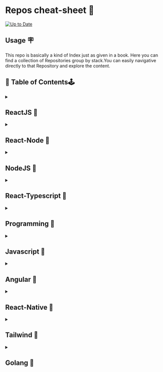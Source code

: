#   Repos cheat-sheet :beginner:
[![Up to Date](https://github.com/ikatyang/emoji-cheat-sheet/workflows/Up%20to%20Date/badge.svg)](https://github.com/ikatyang/emoji-cheat-sheet/actions?query=workflow%3A%22Up+to+Date%22)

## Usage :placard:
This repo is basically a kind of Index just as given in a book. Here you can find a collection of Repositories group by stack.You can easily navigative directly to that Repository and explore the content.


## :green_book: Table of Contents:joystick:

<details>
<summary>
  
  ## ReactJS :pushpin:
  
  </summary open>
  
 |  Sr.no       | Repository|Description|Type  
| -------------|--------------|--------------|--------------|   
|1. |Reactfolio |  | |
|2. |Redux-Toolkit-thunk      |  | |  
|3. |redux-toolkit-CRUD        |    |   |
|4. |Zoom-Clone-Webrtc         |    |   |
|5. |Webrtc-Vanillajs        |    |   |
|6. |React-Custom-Hooks       |    |   |
|7. |React-Query_App         |    |   |
|8. |React-Query        |    |   |
|9. |        |    |   |
|10. |        |    |   |
|11. |        |    |   |
|12. |        |    |   |
 
</details>

<!-----------------------------------------------------------------------------------------------------------------------------------------------------------------------------   -->
<details>
<summary>
  
  ## React-Node :pushpin:
  
  </summary open>
  
   |  Sr.no       | Repository|Description|Type  
| -------------|--------------|--------------|--------------|   
|1. |EasyEvent-React-Node-Graphql |  | |
|2. | Chatbot-websocket      |  | |  
|3. |  Zoom-Clone      |    |   |
|4. |        |    |   |
|5. |        |    |   |
|6. |        |    |   |
|7. |        |    |   |
|8. |        |    |   |
|9. |        |    |   |
|10. |        |    |   |
|11. |        |    |   |
|12. |        |    |   |
</details>

<!-----------------------------------------------------------------------------------------------------------------------------------------------------------------------------   -->
<details>
<summary>
  
  ## NodeJS :pushpin:
  
  </summary open>
  
   |  Sr.no       | Repository|Description|Type  
| -------------|--------------|--------------|--------------|   
|1. |Employee-Management-System |  | |
|2. |      |  | |  
|3. |        |    |   |
|4. |        |    |   |
|5. |        |    |   |
|6. |        |    |   |
|7. |        |    |   |
|8. |        |    |   |
|9. |        |    |   |
|10. |        |    |   |
|11. |        |    |   |
|12. |        |    |   |
</details>

<!-----------------------------------------------------------------------------------------------------------------------------------------------------------------------------   -->
<details>
<summary>
  
  ## React-Typescript :pushpin:
  
  </summary open>
  
   |  Sr.no       | Repository|Description|Type  
| -------------|--------------|--------------|--------------|   
|1. |Shoppingcart-react-Typescript  |  | |
|2. |      |  | |  
|3. |        |    |   |
|4. |        |    |   |
|5. |        |    |   |
|6. |        |    |   |
|7. |        |    |   |
|8. |        |    |   |
|9. |        |    |   |
|10. |        |    |   |
|11. |        |    |   |
|12. |        |    |   |
</details>

<!-----------------------------------------------------------------------------------------------------------------------------------------------------------------------------   -->
<details>
<summary>
  
  ## Programming :pushpin:
  
  </summary open>
  
   |  Sr.no       | Repository|Description|Type  
| -------------|--------------|--------------|--------------|   
|1. |Core-Java-Programming-Practices |  | |
|2. |      |  | |  
|3. |        |    |   |
|4. |        |    |   |
|5. |        |    |   |
|6. |        |    |   |
|7. |        |    |   |
|8. |        |    |   |
|9. |        |    |   |
|10. |        |    |   |
|11. |        |    |   |
|12. |        |    |   |
</details>

<!-----------------------------------------------------------------------------------------------------------------------------------------------------------------------------   -->
<details>
<summary>
  
  ## Javascript :pushpin:
  
  </summary open>
  
   |  Sr.no       | Repository|Description|Type  
| -------------|--------------|--------------|--------------|   
|1. |TypeAhead-AutoSuggestion  |  | |
|2. | Webrtc-Vanillajs     |  | |  
|3. |        |    |   |
|4. |        |    |   |
|5. |        |    |   |
|6. |        |    |   |
|7. |        |    |   |
|8. |        |    |   |
|9. |        |    |   |
|10. |        |    |   |
|11. |        |    |   |
|12. |        |    |   |
</details>

<!-----------------------------------------------------------------------------------------------------------------------------------------------------------------------------   -->
<details>
<summary>
  
  ## Angular :pushpin:
  
  </summary open>
  
|  Sr.no       | Repository|Description|Type  
| -------------|--------------|--------------|--------------|   
|1. |Todo-app |  | |
|2. | ArticleDirectory-krafty-     |  | |  
|3. |  COVID-19-Tracker-DashBoard-Angular9-       |    |   |
|4. |E-SHOP-Angular9-ecommerce         | backend -> E-shop-RestApi-Nodejs   |   |
|5. | Invoice-App       |    |   |
|6. |        |    |   |
|7. |        |    |   |
|8. |        |    |   |
|9. |        |    |   |
|10. |        |    |   |
|11. |        |    |   |
|12. |        |    |   |
</details>

<!-----------------------------------------------------------------------------------------------------------------------------------------------------------------------------   -->
<details>
<summary>
  
  ## React-Native :pushpin:
  
  </summary open>
  
   |  Sr.no       | Repository|Description|Type  
| -------------|--------------|--------------|--------------|   
|1. |weatherApp-ReactNative  |  | |
|2. | quiz-app-react-native     |  | |  
|3. |        |    |   |
|4. |        |    |   |
|5. |        |    |   |
|6. |        |    |   |
|7. |        |    |   |
|8. |        |    |   |
|9. |        |    |   |
|10. |        |    |   |
|11. |        |    |   |
|12. |        |    |   |
</details>

<!-----------------------------------------------------------------------------------------------------------------------------------------------------------------------------   -->
<details>
<summary>
  
  ## Tailwind :pushpin:
  
  </summary open>
  
   |  Sr.no       | Repository|Description|Type  
| -------------|--------------|--------------|--------------|   
|1. |tailwindcss  |  | |
|2. |      |  | |  

</details>

<!-----------------------------------------------------------------------------------------------------------------------------------------------------------------------------   -->
<details>
<summary>
  
  ## Golang :pushpin:
  
  </summary open>
  
   |  Sr.no       | Repository|Description|Type  
| -------------|--------------|--------------|--------------|   
|1. |Room-BookingApp |  | |
|2. | Restaurant-Backend-Golang     |  | |  
|3. |        |    |   |
|4. |        |    |   |
|5. |        |    |   |
|6. |        |    |   |
|7. |        |    |   |
|8. |        |    |   |
|9. |        |    |   |
|10. |        |    |   |
|11. |        |    |   |
|12. |        |    |   |
</details>

<!-----------------------------------------------------------------------------------------------------------------------------------------------------------------------------   -->
